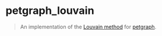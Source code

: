 # petgraph_louvain

> An implementation of the [Louvain method][louvain] for [petgraph][petgraph].

[louvain]: https://perso.uclouvain.be/vincent.blondel/publications/08BG.pdf
[petgraph]: https://github.com/petgraph/petgraph
